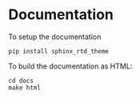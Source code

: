 # Documentation

To setup the documentation

    pip install sphinx_rtd_theme


To build the documentation as HTML:

    cd docs
    make html

